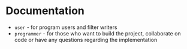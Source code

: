 # Documentation

- `user` - for program users and filter writers
- `programmer` - for those who want to build the project, collaborate on code or have any questions regarding the implementation
